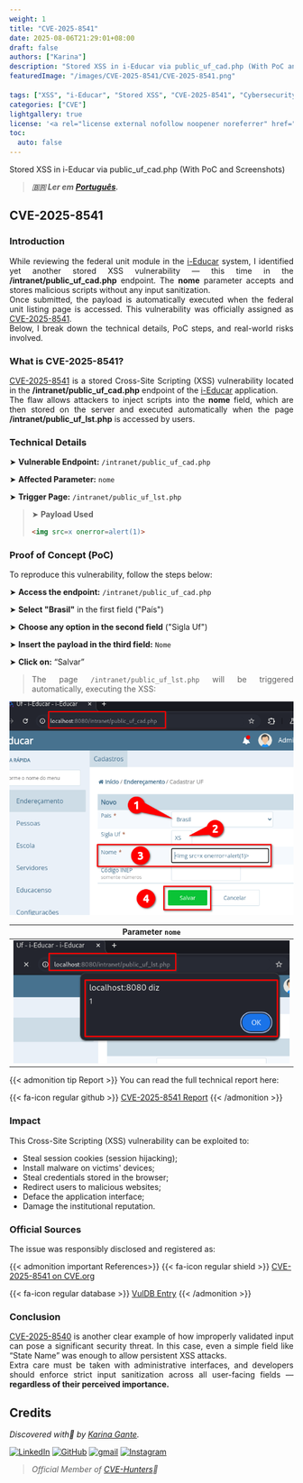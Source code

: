 ```yaml
---
weight: 1
title: "CVE-2025-8541"
date: 2025-08-06T21:29:01+08:00
draft: false
authors: ["Karina"]
description: "Stored XSS in i-Educar via public_uf_cad.php (With PoC and Screenshots)"
featuredImage: "/images/CVE-2025-8541/CVE-2025-8541.png"

tags: ["XSS", "i-Educar", "Stored XSS", "CVE-2025-8541", "Cybersecurity"]
categories: ["CVE"]
lightgallery: true
license: '<a rel="license external nofollow noopener noreferrer" href="https://creativecommons.org/licenses/by-nc/4.0/" target="_blank">CC BY-NC 4.0</a>'
toc:
  auto: false
---
```


Stored XSS in i-Educar via public_uf_cad.php (With PoC and Screenshots)

<!--more-->

> ***🇧🇷 Ler em [Português](http://karinagante.github.io/pt-br/cve-2025-8541).***

## CVE-2025-8541

### Introduction

<p align="justify">While reviewing the federal unit module in the <a href="https://github.com/portabilis/i-educar" target=_blank>i-Educar</a> system, I identified yet another stored XSS vulnerability — this time in the <b>/intranet/public_uf_cad.php</b> endpoint. The <b>nome</b> parameter accepts and stores malicious scripts without any input sanitization. </br> Once submitted, the payload is automatically executed when the federal unit listing page is accessed. This vulnerability was officially assigned as <a href="https://www.cve.org/CVERecord?id=CVE-2025-8541" target=_blank>CVE-2025-8541</a>. </br> Below, I break down the technical details, PoC steps, and real-world risks involved. </p>

### What is CVE-2025-8541?

<p align="justify"><a href="https://www.cve.org/CVERecord?id=CVE-2025-8541" target=_blank>CVE-2025-8541</a> is a stored Cross-Site Scripting (XSS) vulnerability located in the <b>/intranet/public_uf_cad.php</b> endpoint of the <a href="https://github.com/portabilis/i-educar" target=_blank>i-Educar</a> application. </br> The flaw allows attackers to inject scripts into the <b>nome</b> field, which are then stored on the server and executed automatically when the page <b>/intranet/public_uf_lst.php</b> is accessed by users. </p>

### Technical Details

➤ **Vulnerable Endpoint:** `/intranet/public_uf_cad.php`

➤ **Affected Parameter:** `nome`

➤ **Trigger Page:** `/intranet/public_uf_lst.php`

> ➤ **Payload Used** 
> ```html
><img src=x onerror=alert(1)>
>```

### Proof of Concept (PoC)

To reproduce this vulnerability, follow the steps below:

➤ **Access the endpoint:** `/intranet/public_uf_cad.php`

➤ **Select "Brasil"** in the first field ("País")

➤ **Choose any option in the second field** ("Sigla Uf")

➤ **Insert the payload in the third field:** `Nome`

➤ **Click on:** “Salvar”

> <p align="justify">The page <code>/intranet/public_uf_lst.php</code> will be triggered automatically, executing the XSS:</p>

<p align="center">
<img src="/images/CVE-2025-8541/PoC1.png">
</p>

|   Parameter `nome`         |
|:------------:|
| ![](/images/CVE-2025-8541/PoC2.png)    |

{{< admonition tip Report >}} 
You can read the full technical report here:

{{< fa-icon regular github >}} 
[CVE-2025-8541 Report](https://github.com/KarinaGante/KGSec/blob/main/CVEs/i-educar/CVE-2025-8541.md)
{{< /admonition >}}

### Impact

This Cross-Site Scripting (XSS) vulnerability can be exploited to:

- Steal session cookies (session hijacking);
- Install malware on victims' devices;
- Steal credentials stored in the browser;
- Redirect users to malicious websites;
- Deface the application interface;
- Damage the institutional reputation.

### Official Sources

The issue was responsibly disclosed and registered as:

{{< admonition important References>}} 
{{< fa-icon regular shield >}} 
[CVE-2025-8541 on CVE.org](https://www.cve.org/CVERecord?id=CVE-2025-8541)

{{< fa-icon regular database >}} 
[VulDB Entry](https://vuldb.com/?id.318670)
{{< /admonition >}}

### Conclusion

<p align="justify"><a href="https://www.cve.org/CVERecord?id=CVE-2025-8540" target=_blank>CVE-2025-8540</a> is another clear example of how improperly validated input can pose a significant security threat. In this case, even a simple field like “State Name” was enough to allow persistent XSS attacks. </br> Extra care must be taken with administrative interfaces, and developers should enforce strict input sanitization across all user-facing fields — <b>regardless of their perceived importance.</b></p>

## Credits

*Discovered with💜 by [Karina Gante](https://karinagante.github.io/).*  

[![LinkedIn](https://skillicons.dev/icons?i=linkedin&theme=dark)](https://www.linkedin.com/in/karina-gante/)
[![GitHub](https://skillicons.dev/icons?i=github&theme=dark)](https://www.github.com/KarinaGante/)
[![gmail](https://skillicons.dev/icons?i=gmail&theme=dark)](mailto:karina.g@aluno.ifsp.edu.br)
[![Instagram](https://skillicons.dev/icons?i=instagram&theme=dark)](https://www.instagram.com/karinovisk02/)

> *Official Member of [CVE-Hunters](https://www.cvehunters.com/)🏹*